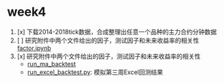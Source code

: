 # week4

1. [x] 下载2014-2018tick数据，合成整理出任意一个品种的主力合约分钟数据
2. [ ] 研究附件中两个文件给出的因子，测试因子和未来收益率的相关性  
   [factor.ipynb](./factor/factor.ipynb)
3. [x] 研究附件中两个文件给出的因子，测试因子和未来收益率的相关性  
    - [run_ma_backtest](./backtester/run_ma_backtest.py)
    - [run_excel_backtest.py](./backtester/run_excel_backtest.py): 模拟第三周Excel回测结果
